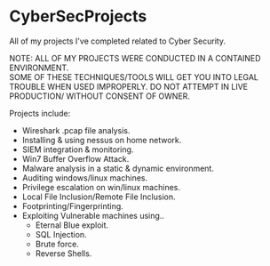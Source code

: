 # CyberSecProjects
All of my projects I've completed related to Cyber Security.


NOTE: ALL OF MY PROJECTS WERE CONDUCTED IN A CONTAINED ENVIRONMENT.                   
SOME OF THESE TECHNIQUES/TOOLS WILL GET YOU INTO LEGAL TROUBLE WHEN USED IMPROPERLY.
DO NOT ATTEMPT IN LIVE PRODUCTION/ WITHOUT CONSENT OF OWNER.                         


Projects include: 
- Wireshark .pcap file analysis. 
- Installing & using nessus on home network.
- SIEM integration & monitoring. 
- Win7 Buffer Overflow Attack.
- Malware analysis in a static & dynamic environment. 
- Auditing windows/linux machines. 
- Privilege escalation on win/linux machines. 
- Local File Inclusion/Remote File Inclusion. 
- Footprinting/Fingerprinting.
- Exploiting Vulnerable machines using..
    - Eternal Blue exploit. 
    - SQL Injection. 
    - Brute force. 
    - Reverse Shells. 
